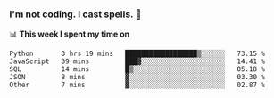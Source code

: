 ### I'm not coding. I cast spells. 🎩

📊 **This week I spent my time on**
<!--START_SECTION:waka-->
```text
Python       3 hrs 19 mins   ██████████████████▒░░░░░░   73.15 % 
JavaScript   39 mins         ███▓░░░░░░░░░░░░░░░░░░░░░   14.41 % 
SQL          14 mins         █▒░░░░░░░░░░░░░░░░░░░░░░░   05.18 % 
JSON         8 mins          ▓░░░░░░░░░░░░░░░░░░░░░░░░   03.30 % 
Other        7 mins          ▓░░░░░░░░░░░░░░░░░░░░░░░░   02.87 % 
```
<!--END_SECTION:waka-->
